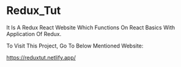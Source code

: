 # Redux_Tut

It Is A Redux React Website Which Functions On React Basics With Application Of Redux.

To Visit This Project, Go To Below Mentioned Website:

https://reduxtut.netlify.app/
